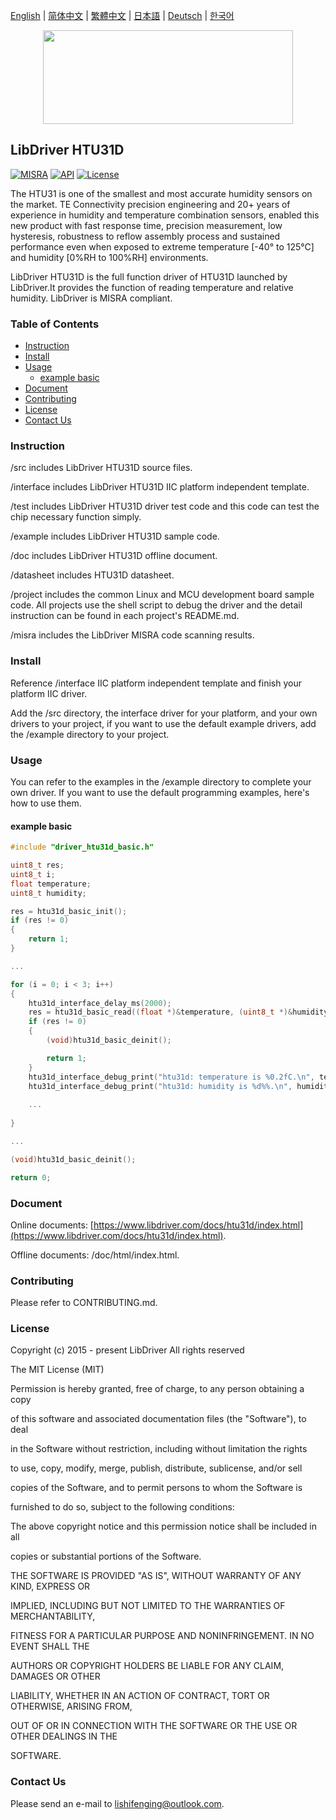 [English](/README.md) | [ 简体中文](/README_zh-Hans.md) | [繁體中文](/README_zh-Hant.md) | [日本語](/README_ja.md) | [Deutsch](/README_de.md) | [한국어](/README_ko.md)

<div align=center>
<img src="/doc/image/logo.svg" width="400" height="150"/>
</div>

## LibDriver HTU31D

[![MISRA](https://img.shields.io/badge/misra-compliant-brightgreen.svg)](/misra/README.md) [![API](https://img.shields.io/badge/api-reference-blue.svg)](https://www.libdriver.com/docs/htu31d/index.html) [![License](https://img.shields.io/badge/license-MIT-brightgreen.svg)](/LICENSE)

The HTU31 is one of the smallest and most accurate humidity sensors on the market. TE Connectivity precision engineering and 20+ years of experience in humidity and temperature combination sensors, enabled this new product with fast response time, precision measurement, low hysteresis, robustness to reflow assembly process and sustained performance even when exposed to extreme temperature [-40° to 125°C] and humidity [0%RH to 100%RH] environments.

LibDriver HTU31D is the full function driver of HTU31D launched by LibDriver.It provides the function of reading temperature and relative humidity. LibDriver is MISRA compliant.

### Table of Contents

  - [Instruction](#Instruction)
  - [Install](#Install)
  - [Usage](#Usage)
    - [example basic](#example-basic)
  - [Document](#Document)
  - [Contributing](#Contributing)
  - [License](#License)
  - [Contact Us](#Contact-Us)

### Instruction

/src includes LibDriver HTU31D source files.

/interface includes LibDriver HTU31D IIC platform independent template.

/test includes LibDriver HTU31D driver test code and this code can test the chip necessary function simply.

/example includes LibDriver HTU31D sample code.

/doc includes LibDriver HTU31D offline document.

/datasheet includes HTU31D datasheet.

/project includes the common Linux and MCU development board sample code. All projects use the shell script to debug the driver and the detail instruction can be found in each project's README.md.

/misra includes the LibDriver MISRA code scanning results.

### Install

Reference /interface IIC platform independent template and finish your platform IIC driver.

Add the /src directory, the interface driver for your platform, and your own drivers to your project, if you want to use the default example drivers, add the /example directory to your project.

### Usage

You can refer to the examples in the /example directory to complete your own driver. If you want to use the default programming examples, here's how to use them.

#### example basic

```C
#include "driver_htu31d_basic.h"

uint8_t res;
uint8_t i;
float temperature;
uint8_t humidity;

res = htu31d_basic_init();
if (res != 0)
{
    return 1;
}

...

for (i = 0; i < 3; i++)
{
    htu31d_interface_delay_ms(2000);
    res = htu31d_basic_read((float *)&temperature, (uint8_t *)&humidity);
    if (res != 0)
    {
        (void)htu31d_basic_deinit();

        return 1;
    }
    htu31d_interface_debug_print("htu31d: temperature is %0.2fC.\n", temperature);
    htu31d_interface_debug_print("htu31d: humidity is %d%%.\n", humidity); 
    
    ...
        
}

...

(void)htu31d_basic_deinit();

return 0;
```

### Document

Online documents: [https://www.libdriver.com/docs/htu31d/index.html](https://www.libdriver.com/docs/htu31d/index.html).

Offline documents: /doc/html/index.html.

### Contributing

Please refer to CONTRIBUTING.md.

### License

Copyright (c) 2015 - present LibDriver All rights reserved



The MIT License (MIT) 



Permission is hereby granted, free of charge, to any person obtaining a copy

of this software and associated documentation files (the "Software"), to deal

in the Software without restriction, including without limitation the rights

to use, copy, modify, merge, publish, distribute, sublicense, and/or sell

copies of the Software, and to permit persons to whom the Software is

furnished to do so, subject to the following conditions: 



The above copyright notice and this permission notice shall be included in all

copies or substantial portions of the Software. 



THE SOFTWARE IS PROVIDED "AS IS", WITHOUT WARRANTY OF ANY KIND, EXPRESS OR

IMPLIED, INCLUDING BUT NOT LIMITED TO THE WARRANTIES OF MERCHANTABILITY,

FITNESS FOR A PARTICULAR PURPOSE AND NONINFRINGEMENT. IN NO EVENT SHALL THE

AUTHORS OR COPYRIGHT HOLDERS BE LIABLE FOR ANY CLAIM, DAMAGES OR OTHER

LIABILITY, WHETHER IN AN ACTION OF CONTRACT, TORT OR OTHERWISE, ARISING FROM,

OUT OF OR IN CONNECTION WITH THE SOFTWARE OR THE USE OR OTHER DEALINGS IN THE

SOFTWARE. 

### Contact Us

Please send an e-mail to lishifenging@outlook.com.